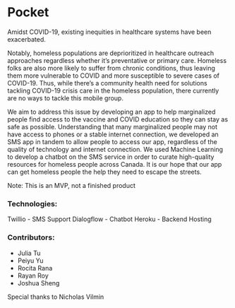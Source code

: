 # Pocket

Amidst COVID-19, existing inequities in healthcare systems have been exacerbated. 

Notably, homeless populations are deprioritized in healthcare outreach approaches regardless
whether it’s preventative or primary care. Homeless folks are also more likely to suffer from
chronic conditions, thus leaving them more vulnerable to COVID and more susceptible to severe 
cases of COVID-19. Thus, while there’s a community health need for solutions tackling COVID-19 
crisis care in the homeless population, there currently are no ways to tackle this mobile group.

We aim to address this issue by developing an app to help marginalized people find access to the
vaccine and COVID education so they can stay as safe as possible. Understanding that many marginalized
people may not have access to phones or a stable internet connection, we developed an SMS app in tandem
to allow people to access our app, regardless of the quality of technology and internet connection. We
used Machine Learning to develop a chatbot on the SMS service in order to curate high-quality resources
for homeless people across Canada. It is our hope that our app can get homeless people the help they need
to escape the streets.

Note: This is an MVP, not a finished product

### Technologies:
Twillio - SMS Support
Dialogflow - Chatbot
Heroku - Backend Hosting

### Contributors:
* Julia Tu
* Peiyu Yu
* Rocita Rana
* Rayan Roy
* Joshua Sheng

Special thanks to Nicholas Vilmin